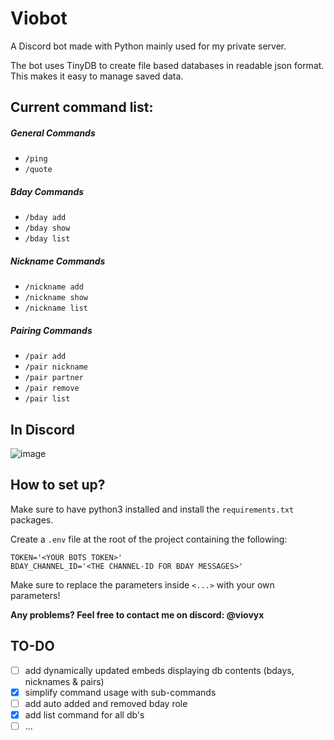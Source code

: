 # Viobot
A Discord bot made with Python mainly used for my private server.

The bot uses TinyDB to create file based databases in readable json format. This makes it easy to manage saved data.

## Current command list:
##### General Commands
- `/ping`
- `/quote`
##### Bday Commands
- `/bday add`
- `/bday show`
- `/bday list`
##### Nickname Commands
- `/nickname add`
- `/nickname show`
- `/nickname list`
##### Pairing Commands
- `/pair add`
- `/pair nickname`
- `/pair partner`
- `/pair remove`
- `/pair list`

## In Discord
![image](https://cloud.viovyx.com/index.php/s/ENtL8rSaKB85B8Y/download/viobot.png)

## How to set up?
Make sure to have python3 installed and install the `requirements.txt` packages.

Create a `.env` file at the root of the project containing the following:
```dotenv
TOKEN='<YOUR BOTS TOKEN>'
BDAY_CHANNEL_ID='<THE CHANNEL-ID FOR BDAY MESSAGES>'
```
Make sure to replace the parameters inside `<...>` with your own parameters!

**Any problems? Feel free to contact me on discord: @viovyx**

## TO-DO
- [ ] add dynamically updated embeds displaying db contents (bdays, nicknames & pairs)
- [x] simplify command usage with sub-commands
- [ ] add auto added and removed bday role
- [x] add list command for all db's
- [ ] ...
